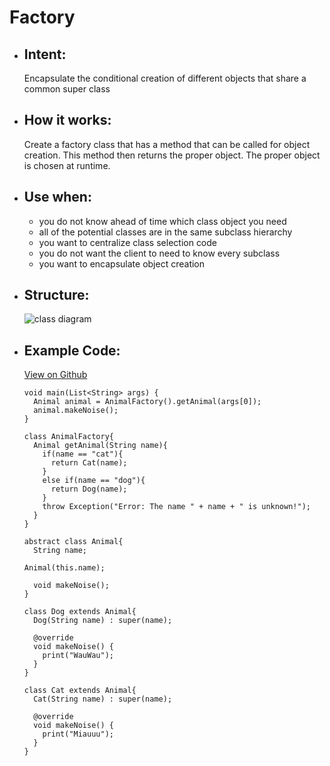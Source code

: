 # Factory

- ## Intent:
  Encapsulate the conditional creation of different objects that share a common super class 

- ## How it works:
  Create a factory class that has a method that can be called for object creation. This method then returns the proper object. The proper object is chosen at runtime.

- ## Use when:
  - you do not know ahead of time which class object you need
  - all of the potential classes are in the same subclass hierarchy
  - you want to centralize class selection code
  - you do not want the client to need to know every subclass
  - you want to encapsulate object creation

- ## Structure:
  ![class diagram](https://s3.amazonaws.com/runzhuo-me/image/simple-factory.png)

- ## Example Code:
  [View on Github](https://github.com/TheUltimateOptimist/Design-Patterns/blob/master/Factory/factory_example.dart)

      void main(List<String> args) {
        Animal animal = AnimalFactory().getAnimal(args[0]);
        animal.makeNoise();
      }

      class AnimalFactory{
        Animal getAnimal(String name){
          if(name == "cat"){
            return Cat(name);
          }
          else if(name == "dog"){
            return Dog(name);
          }
          throw Exception("Error: The name " + name + " is unknown!");
        }
      }

      abstract class Animal{
        String name;
        
      Animal(this.name);

        void makeNoise();
      }

      class Dog extends Animal{
        Dog(String name) : super(name);

        @override
        void makeNoise() {
          print("WauWau");
        }
      }

      class Cat extends Animal{
        Cat(String name) : super(name);

        @override
        void makeNoise() {
          print("Miauuu");
        }
      }
